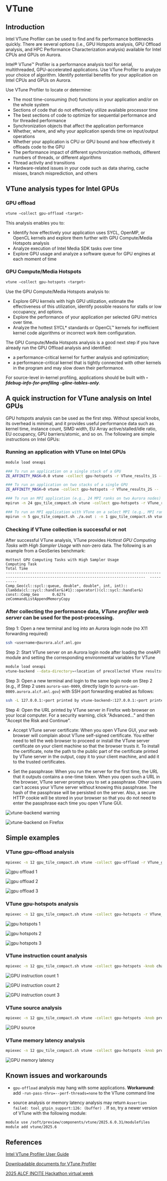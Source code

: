 # VTune

## Introduction
Intel VTune Profiler can be used to find and fix performance bottlenecks quickly. There are several options (i.e., GPU Hotspots analysis, GPU Offload analysis, and HPC Performance Characterization analysis) available for Intel CPUs and GPUs on Aurora.

Intel® VTune™ Profiler is a performance analysis tool for serial, multithreaded, GPU-accelerated applications. Use VTune Profiler to analyze your choice of algorithm. Identify potential benefits for your application on Intel CPUs and GPUs on Aurora.

Use VTune Profiler to locate or determine:

* The most time-consuming (hot) functions in your application and/or on the whole system
* Sections of code that do not effectively utilize available processor time
* The best sections of code to optimize for sequential performance and for threaded performance
* Synchronization objects that affect the application performance
* Whether, where, and why your application spends time on input/output operations
* Whether your application is CPU or GPU bound and how effectively it offloads code to the GPU
* The performance impact of different synchronization methods, different numbers of threads, or different algorithms
* Thread activity and transitions
* Hardware-related issues in your code such as data sharing, cache misses, branch misprediction, and others

## VTune analysis types for Intel GPUs

### GPU offload
```bash
vtune –collect gpu-offload <target>
```

This analysis enables you to:
* Identify how effectively your application uses SYCL, OpenMP, or OpenCL kernels and explore them further with GPU Compute/Media Hotspots analysis
* Analyze execution of Intel Media SDK tasks over time
* Explore GPU usage and analyze a software queue for GPU engines at each moment of time

### GPU Compute/Media Hotspots
```bash
vtune –collect gpu-hotspots <target>
```

Use the GPU Compute/Media Hotspots analysis to:
* Explore GPU kernels with high GPU utilization, estimate the effectiveness of this utilization, identify possible reasons for stalls or low occupancy, and options.
* Explore the performance of your application per selected GPU metrics over time.
* Analyze the hottest SYCL* standards or OpenCL™ kernels for inefficient kernel code algorithms or incorrect work item configuration.

The GPU Compute/Media Hotspots analysis is a good next step if you have already run the GPU Offload analysis and identified:
* a performance-critical kernel for further analysis and optimization;
* a performance-critical kernel that is tightly connected with other kernels in the program and may slow down their performance.

For source-level in-kernel profiling, applications should be built with __*-fdebug-info-for-profiling -gline-tables-only*__.

## A quick instruction for VTune analysis on Intel GPUs

GPU hotspots analysis can be used as the first step. Without special knobs, its overhead is minimal, and it provides useful performance data such as kernel time, instance count, SIMD width, EU Array active/stalled/idle ratio, EU occupancy, GPU barriers/atomic, and so on. The following are simple instructions on Intel GPUs:

### Running an application with VTune on Intel GPUs

```bash
module load oneapi

### To run an application on a single stack of a GPU
ZE_AFFINITY_MASK=0.0 vtune -collect gpu-hotspots -r VTune_results_1S -- ./a.out

### To run an application on two stacks of a single GPU
ZE_AFFINITY_MASK=0 vtune -collect gpu-hotspots -r VTune_results_2S -- ./a.out

### To run an MPI application (e.g., 24 MPI ranks on two Aurora nodes)
mpirun -n 24 gpu_tile_compact.sh vtune -collect gpu-hotspots -r VTune_results_MPI -- ./a.out

### To run an MPI application with VTune on a select MPI (e.g., MPI rank 5 out of 24 ranks)
mpirun -n 5 gpu_tile_compact.sh ./a.out : -n 1 gpu_tile_compact.sh vtune -collect gpu-hotspots -r VTune_results_MPI_5 -- ./a.out : -n 18 ./a.out 
```

### Checking if VTune collection is successful or not
After successful VTune analysis, VTune provides *Hottest GPU Computing Tasks with High Sampler Usage* with non-zero data. The following is an example from a GeoSeries benchmark:

```output
Hottest GPU Computing Tasks with High Sampler Usage
Computing Task                                                                                                                         Total Time
-------------------------------------------------------------------------------------------------------------------------------------  ----------
Comp_Geo(cl::sycl::queue, double*, double*, int, int)::{lambda(cl::sycl::handler&)#1}::operator()(cl::sycl::handler&) const::Comp_Geo      0.627s
zeCommandListAppendMemoryCopy         
```

### After collecting the performance data, *VTune profiler web server* can be used for the post-processing.

Step 1: Open a new terminal and log into an Aurora login node (no X11 forwarding required)
```bash
ssh <username>@aurora.alcf.anl.gov
```
Step 2: Start VTune server on an Aurora login node after loading the oneAPI module and setting the corresponding environmental variables for VTune
```bash
module load oneapi
vtune-backend --data-directory=<location of precollected VTune results>
```
Step 3: Open a new terminal and login to the same login node on Step 2 (e.g., if Step 2 uses `aurora-uan-0009`, directly login to `aurora-uan-0009.aurora.alcf.anl.gov`) with SSH port forwarding enabled as follows:
```bash
ssh -L 127.0.0.1:<port printed by vtune-backend>:127.0.0.1:<port printed by vtune-backend> <username>@aurora-uan-00xx.aurora.alcf.anl.gov
```

Step 4: Open the URL printed by VTune server in Firefox web browser on your local computer. For a security warning, click "Advanced..." and then "Accept the Risk and Continue".

* Accept VTune server certificate:
When you open VTune GUI, your web browser will complain about VTune self-signed certificate. You either need to tell the web browser to proceed or install the VTune server certificate on your client machine so that the browser trusts it. To install the certificate, note the path to the public part of the certificate printed by VTune server in the output, copy it to your client machine, and add it to the trusted certificates.

* Set the passphrase:
When you run the server for the first time, the URL that it outputs contains a one-time token. When you open such a URL in the browser, VTune server prompts you to set a passphrase. Other users can't access your VTune server without knowing this passphrase. The hash of the passphrase will be persisted on the server. Also, a secure HTTP cookie will be stored in your browser so that you do not need to enter the passphrase each time you open VTune GUI.

![vtune-backend warning](images/FireFox-VTune02.png "Security warning: click 'Advanced...' and then 'Accept the Risk and Continue'")

![vtune-backend on Firefox](images/FireFox-VTune05.png "GUI interface")

## Simple examples

### VTune gpu-offload analysis

```bash
mpiexec -n 12 gpu_tile_compact.sh vtune -collect gpu-offload -r VTune_gpu-offload ./Comp_GeoSeries_omp_mpicxx_DP 2048 1000
```

![gpu offload 1](images/GPU-offload-01.png "gpu offload 1")

![gpu offload 2](images/GPU-offload-02.png "gpu offload 2")

![gpu offload 3](images/GPU-offload-03.png "gpu offload 3")

### VTune gpu-hotspots analysis

```bash
mpiexec -n 12 gpu_tile_compact.sh vtune -collect gpu-hotspots -r VTune_gpu-hotspots ./Comp_GeoSeries_omp_mpicxx_DP 2048 1000
```

![gpu hotspots 1](images/GPU-hotspots-01.png "gpu hotspots 1")

![gpu hotspots 2](images/GPU-hotspots-02.png "gpu hotspots 2")

![gpu hotspots 3](images/GPU-hotspots-03.png "gpu hotspots 3")

### VTune instruction count analysis

```bash
mpiexec -n 12 gpu_tile_compact.sh vtune -collect gpu-hotspots -knob characterization-mode=instruction-count -r VTune_inst-count ./Comp_GeoSeries_omp_mpicxx_DP 2048 1000
```

![GPU instruction count 1](images/Inst-count-01.png "GPU instruction count 1")

![GPU instruction count 2](images/Inst-count-02.png "GPU instruction count 2")

![GPU instruction count 3](images/Inst-count-03.png "GPU instruction count 3")

### VTune source analysis

```bash
mpiexec -n 12 gpu_tile_compact.sh vtune -collect gpu-hotspots -knob profiling-mode=source-analysis -r VTune_source ./Comp_GeoSeries_omp_mpicxx_DP 2048 1000
```

![GPU source](images/Source-01.png "GPU source")

### VTune memory latency analysis

```bash
mpiexec -n 12 gpu_tile_compact.sh vtune -collect gpu-hotspots -knob profiling-mode=source-analysis -knob source-analysis=mem-latency -r VTune_mem-latency ./Comp_GeoSeries_omp_mpicxx_DP 2048 1000
```

![GPU memory latency](images/mem-latency-01.png "GPU memory latency")


## Known issues and workarounds

* `gpu-offload` analysis may hang with some applications. **Workaround**: add `-run-pass-thru=--perf-threads=none` to the VTune command line

* source analysis or memory latency analysis may return `Assertion failed: tool_gtpin_support:126: (buffer) `. If so, try a newer version of VTune with the following module:
```bash
module use /soft/preview/components/vtune/2025.6.0.31/modulefiles
module add vtune/2025.6
```



## References  
[Intel VTune Profiler User Guide](https://www.intel.com/content/www/us/en/docs/vtune-profiler/user-guide/current/overview.html)

[Downloadable documents for VTune Profiler](https://d1hdbi2t0py8f.cloudfront.net/vtune-docs/index.html)

[2025 ALCF INCITE Hackathon virtual week](./Presentations/2025_INCITE_Hackathon_Part_2_Intel_Analyzers.pdf)



